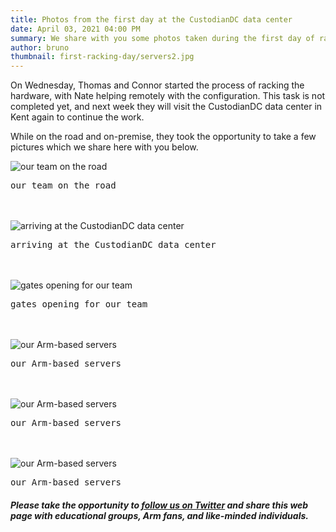 ```yaml
---
title: Photos from the first day at the CustodianDC data center
date: April 03, 2021 04:00 PM
summary: We share with you some photos taken during the first day of racking at the CustodianDC data center in Kent
author: bruno
thumbnail: first-racking-day/servers2.jpg
---
```


On Wednesday, Thomas and Connor started the process of racking the hardware, with Nate helping remotely with the configuration. This task is not completed yet, and next week they will visit the CustodianDC data center in Kent again to continue the work.

While on the road and on-premise, they took the opportunity to take a few pictures which we share here with you below.

<img src="../thumbnails/first-racking-day/trip.jpg" alt="our team on the road">
<pre>our team on the road</pre>
<br/><br/>

<img src="../thumbnails/first-racking-day/arriving1.jpg" alt="arriving at the CustodianDC data center">
<pre>arriving at the CustodianDC data center</pre>
<br/><br/>

<img src="../thumbnails/first-racking-day/arriving2.jpg" alt="gates opening for our team">
<pre>gates opening for our team</pre>
<br/><br/>

<img src="../thumbnails/first-racking-day/servers1.jpg" alt="our Arm-based servers">
<pre>our Arm-based servers</pre>
<br/><br/>

<img src="../thumbnails/first-racking-day/servers2.jpg" alt="our Arm-based servers">
<pre>our Arm-based servers</pre>
<br/><br/>

<img src="../thumbnails/first-racking-day/servers3.jpg" alt="our Arm-based servers">
<pre>our Arm-based servers</pre>

##### Please take the opportunity to [follow us on Twitter](https://twitter.com/fosshostorg) and share this web page with educational groups, Arm fans, and like-minded individuals.
